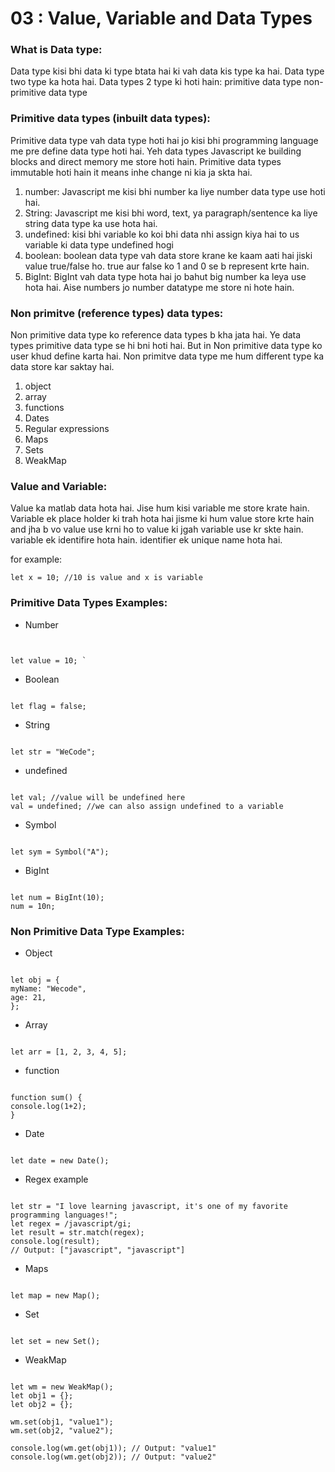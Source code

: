 # 03 : Value, Variable and Data Types

### What is Data type:

Data type kisi bhi data ki type btata hai ki vah data kis type ka hai. Data type two type ka hota hai. Data types 2 type ki hoti hain:
primitive data type
non-primitive data type

### Primitive data types (inbuilt data types):

Primitive data type vah data type hoti hai jo kisi bhi programming language me pre define data type hoti hai. Yeh data types Javascript ke building blocks and direct memory me store hoti hain. Primitive data types immutable hoti hain it means inhe change ni kia ja skta hai.

1. number: Javascript me kisi bhi number ka liye number data type use hoti hai.
2. String: Javascript me kisi bhi word, text, ya paragraph/sentence ka liye string data type ka use hota hai.
3. undefined: kisi bhi variable ko koi bhi data nhi assign kiya hai to us variable
   ki data type undefined hogi
4. boolean: boolean data type vah data store krane ke kaam aati hai jiski value true/false ho. true aur false ko 1 and 0 se b represent krte hain.
5. BigInt: BigInt vah data type hota hai jo bahut big number ka leya use hota hai. Aise numbers jo number datatype me store ni hote hain.

### Non primitve (reference types) data types:

Non primitive data type ko reference data types b kha jata hai. Ye data types primitive data type se hi bni hoti hai. But in Non primitive data type ko user khud define karta hai. Non primitve data type me hum different type ka data store kar saktay hai.

1. object
2. array
3. functions
4. Dates
5. Regular expressions
6. Maps
7. Sets
8. WeakMap

### Value and Variable:

Value ka matlab data hota hai. Jise hum kisi variable me store krate hain. Variable ek place holder ki trah hota hai jisme ki hum value store krte hain and jha b vo value use krni ho to value ki jgah variable use kr skte hain. variable ek identifire hota hain. identifier ek unique name hota hai.

for example:

```
let x = 10; //10 is value and x is variable
```

### Primitive Data Types Examples:

- Number

```


let value = 10; `

```

- Boolean

```

let flag = false;

```

- String

```

let str = "WeCode";

```

- undefined

```

let val; //value will be undefined here
val = undefined; //we can also assign undefined to a variable

```

- Symbol

```

let sym = Symbol("A");

```

- BigInt

```

let num = BigInt(10);
num = 10n;

```

### Non Primitive Data Type Examples:

- Object

```

let obj = {
myName: "Wecode",
age: 21,
};

```

- Array

```

let arr = [1, 2, 3, 4, 5];

```

- function

```

function sum() {
console.log(1+2);
}

```

- Date

```

let date = new Date();

```

- Regex example

```

let str = "I love learning javascript, it's one of my favorite programming languages!";
let regex = /javascript/gi;
let result = str.match(regex);
console.log(result);
// Output: ["javascript", "javascript"]

```

- Maps

```

let map = new Map();

```

- Set

```

let set = new Set();

```

- WeakMap

```

let wm = new WeakMap();
let obj1 = {};
let obj2 = {};

wm.set(obj1, "value1");
wm.set(obj2, "value2");

console.log(wm.get(obj1)); // Output: "value1"
console.log(wm.get(obj2)); // Output: "value2"
```
